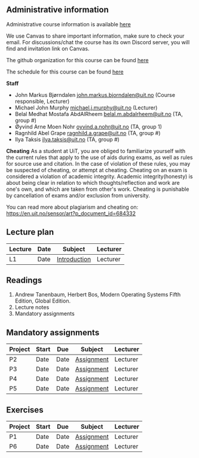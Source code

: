 
## Administrative information

Administrative course information is available [here](https://sa.uit.no/utdanning/emner/emne?p_document_id=822456)

We use Canvas to share important information, make sure to check your email. For discussions/chat the course has its own Discord server, you will find and invitation link on Canvas.

The github organization for this course can be found [here](github.com/uit-inf-2201-s24)

The schedule for this course can be found [here](https://timeplan.uit.no/emne_timeplan.php?sem=24v&module[]=INF-2201-1#week-52)

**Staff**

* John Markus Bjørndalen <john.markus.bjorndalen@uit.no> (Course responsible, Lecturer)
* Michael John Murphy <michael.j.murphy@uit.no> (Lecturer)
* Belal Medhat Mostafa AbdAlRheem <belal.m.abdalrheem@uit.no> (TA, group #)
* Øyvind Arne Moen Nohr <oyvind.a.nohr@uit.no> (TA, group 1)
* Ragnhild Abel Grape <ragnhild.a.grape@uit.no> (TA, group #)
* Ilya Taksis <ilya.taksis@uit.no> (TA, group #)

**Cheating**
As a student at UiT, you are obliged to familiarize yourself with the current rules that apply to the use of aids during exams, as well as rules for source use and citation. In the case of violation of these rules, you may be suspected of cheating, or attempt at cheating. Cheating on an exam is considered a violation of academic integrity. Academic integrity(honesty) is about being clear in relation to which thoughts/reflection and work are one's own, and which are taken from other's work. Cheating is punishable by cancellation of exams and/or exclusion from university.

You can read more about plagiarism and cheating on: https://en.uit.no/sensor/art?p_document_id=684332

## Lecture plan

| Lecture | Date | Subject                                       | Lecturer |
| ------- | ---- | --------------------------------------------- | -------- |
| L1      | Date | [Introduction](lectures/01-introduction.pptx) | Lecturer |

## Readings

1. Andrew Tanenbaum, Herbert Bos, Modern Operating Systems Fifth Edition, Global Edition.
2. Lecture notes
3. Mandatory assignments

## Mandatory assignments

| Project | Start | Due  | Subject           | Lecturer |
| ------- | ----- | ---- | ----------------- | -------- |
| P2      | Date  | Date | [Assignment](URL) | Lecturer |
| P3      | Date  | Date | [Assignment](URL) | Lecturer |
| P4      | Date  | Date | [Assignment](URL) | Lecturer |
| P5      | Date  | Date | [Assignment](URL) | Lecturer |

## Exercises
| Project | Start | Due  | Subject           | Lecturer |
| ------- | ----- | ---- | ----------------- | -------- |
| P1 	    | Date       | Date     | [Assignment](URL) | Lecturer
| P6 	    | Date       | Date     | [Assignment](URL) | Lecturer
